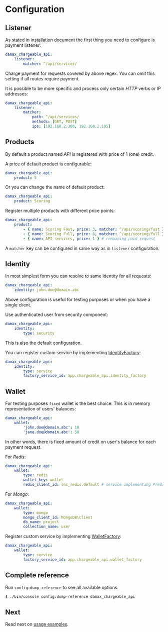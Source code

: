 # Configuration

## Listener

As stated in [installation](installation.md) document the first thing you need to configure is payment listener:

```yaml
damax_chargeable_api:
    listener:
        matcher: ^/api/services/
```

Charge payment for requests covered by above regex. You can omit this setting if all routes require payment.

It is possible to be more specific and process only certain _HTTP_ verbs or IP addresses:

```yaml
damax_chargeable_api:
    listener:
        matcher:
            path: ^/api/services/
            methods: [GET, POST]
            ips: [192.168.2.100, 192.168.2.105]
```

## Products

By default a product named _API_ is registered with price of 1 (one) credit.

A price of default product is configurable:

```yaml
damax_chargeable_api:
    product: 5
```

Or you can change the name of default product:

```yaml
damax_chargeable_api:
    product: Scoring
```

Register multiple products with different price points:

```yaml
damax_chargeable_api:
    product:
        - { name: Scoring Fast, price: 3, matcher: ^/api/scoring/fast }
        - { name: Scoring Full, price: 8, matcher: ^/api/scoring/full }
        - { name: API services, price: 1 } # remaining paid request
```

A `matcher` key can be configured in same way as in `listener` configuration.

## Identity

In most simplest form you can resolve to same identity for all requests:

```yaml
damax_chargeable_api:
    identity: john.doe@domain.abc
```

Above configuration is useful for testing purposes or when you have a single client.

Use authenticated user from security component:

```yaml
damax_chargeable_api:
    identity:
        type: security
```

This is also the default configuration.

You can register custom service by implementing [IdentityFactory](../src/Identity/IdentityFactory.php):

```yaml
damax_chargeable_api:
    identity:
        type: service
        factory_service_id: app.chargeable_api.identity_factory
```

## Wallet

For testing purposes `fixed` wallet is the best choice. This is in memory representation of users' balances:

```yaml
damax_chargeable_api:
    wallet:
        'john.doe@domain.abc': 10
        'jane.doe@domain.abc': 50
```

In other words, there is fixed amount of credit on user's balance for each payment request.

For _Redis_:

```yaml
damax_chargeable_api:
    wallet:
        type: redis
        wallet_key: wallet
        redis_client_id: snc_redis.default # service implementing Predis\ClientInterface
```

For _Mongo_:

```yaml
damax_chargeable_api:
    wallet:
        type: mongo
        mongo_client_id: MongoDB\Client
        db_name: project
        collection_name: user
```

Register custom service by implementing [WalletFactory](../src/Wallet/WalletFactory.php):

```yaml
damax_chargeable_api:
    wallet:
        type: service
        factory_service_id: app.chargeable_api.wallet_factory
```

## Complete reference

Run `config:dump-reference` to see all available options:

```bash
$ ./bin/console config:dump-reference damax_chargeable_api
```

## Next

Read next on [usage examples](usage.md).
